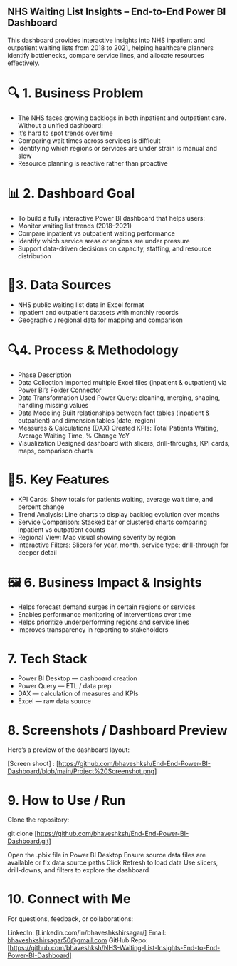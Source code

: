## NHS Waiting List Insights – End-to-End Power BI Dashboard

This dashboard provides interactive insights into NHS inpatient and outpatient waiting lists from 2018 to 2021, helping healthcare planners identify bottlenecks, compare service lines, and allocate resources effectively.

# 🔍 1. Business Problem

  * The NHS faces growing backlogs in both inpatient and outpatient care. Without a unified dashboard:
  * It’s hard to spot trends over time
  * Comparing wait times across services is difficult
  * Identifying which regions or services are under strain is manual and slow
  * Resource planning is reactive rather than proactive

# 📊 2. Dashboard Goal

  * To build a fully interactive Power BI dashboard that helps users:
  * Monitor waiting list trends (2018–2021)
  * Compare inpatient vs outpatient waiting performance
  * Identify which service areas or regions are under pressure
  * Support data-driven decisions on capacity, staffing, and resource distribution

# 📂3. Data Sources

  * NHS public waiting list data in Excel format
  * Inpatient and outpatient datasets with monthly records
  * Geographic / regional data for mapping and comparison

# 🔍4. Process & Methodology

  * Phase	Description
  * Data Collection	Imported multiple Excel files (inpatient & outpatient) via Power BI’s Folder Connector
  * Data Transformation	Used Power Query: cleaning, merging, shaping, handling missing values
  * Data Modeling	Built relationships between fact tables (inpatient & outpatient) and dimension tables (date, region)
  * Measures & Calculations (DAX)	Created KPIs: Total Patients Waiting, Average Waiting Time, % Change YoY
  * Visualization	Designed dashboard with slicers, drill-throughs, KPI cards, maps, comparison charts
    
# 🔑5. Key Features

  * KPI Cards: Show totals for patients waiting, average wait time, and percent change
  * Trend Analysis: Line charts to display backlog evolution over months
  * Service Comparison: Stacked bar or clustered charts comparing inpatient vs outpatient counts
  * Regional View: Map visual showing severity by region
  * Interactive Filters: Slicers for year, month, service type; drill-through for deeper detail
    
# 🖼️ 6. Business Impact & Insights

  * Helps forecast demand surges in certain regions or services
  * Enables performance monitoring of interventions over time
  * Helps prioritize underperforming regions and service lines
  * Improves transparency in reporting to stakeholders

# 7. Tech Stack

  * Power BI Desktop — dashboard creation
  * Power Query — ETL / data prep
  * DAX — calculation of measures and KPIs
  * Excel — raw data source

# 8. Screenshots / Dashboard Preview

Here’s a preview of the dashboard layout:

[Screen shoot] : [https://github.com/bhaveshksh/End-End-Power-BI-Dashboard/blob/main/Project%20Screenshot.png]

# 9. How to Use / Run

Clone the repository:

git clone [https://github.com/bhaveshksh/End-End-Power-BI-Dashboard.git]

Open the .pbix file in Power BI Desktop
Ensure source data files are available or fix data source paths
Click Refresh to load data
Use slicers, drill-downs, and filters to explore the dashboard


# 10. Connect with Me

For questions, feedback, or collaborations:

LinkedIn: [Linkedin.com/in/bhaveshkshirsagar/]
Email: bhaveshkshirsagar50@gmail.com
GitHub Repo: [https://github.com/bhaveshksh/NHS-Waiting-List-Insights-End-to-End-Power-BI-Dashboard]
